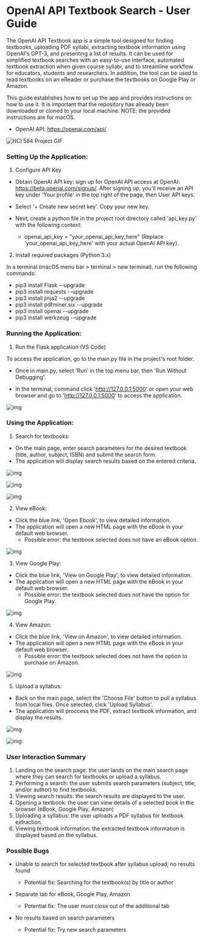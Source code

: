 # OpenAI API Textbook Search - User Guide

The OpenAI API Textbook app is a simple tool designed for finding textbooks, uploading PDF syllabi, extracting textbook information using OpenAI's GPT-3, and presenting a list of results. It can be used for simplified textbook searches with an easy-to-use interface, automated textbook extraction when given course syllabi, and to streamline workflow for educators, students and researchers. In addition, the tool can be used to read textbooks on an eReader or purchase the textbooks on Google Play or Amazon.

This guide establishes how to set up the app and provides instructions on how to use it. It is important that the repository has already been downloaded or cloned to your local machine. NOTE: the provided instructions are for macOS.

- OpenAI API: https://openai.com/api/


![HCI 584 Project GIF](https://github.com/amandahallman/Google-Books-API-Textbook-Search_amandahallman/blob/main/HCI%20584%20Project%20GIF.gif)


### Setting Up the Application: 

1. Configure API Key

  - Obtain OpenAI API key: sign up for OpenAI API access at OpenAI: https://beta.openai.com/signup/. After signing up, you'll receive an API key under 'Your profile' in the top right of the page, then User API keys.

  - Select '+ Create new secret key'. Copy your new key.

  - Next, create a python file in the project root directory called 'api_key.py' with the following context:
    - openai_api_key = "your_openai_api_key_here" (Replace 'your_openai_api_key_here' with your actual OpenAI API key).

2. Install required packages (Python 3.x)

In a terminal (macOS menu bar > terminal > new terminal), run the following commands:

  - pip3 install Flask --upgrade
  - pip3 install requests --upgrade
  - pip3 install jinja2 --upgrade
  - pip3 install pdfminer.six --upgrade
  - pip3 install openai --upgrade
  - pip3 install werkzeug --upgrade

### Running the Application:

1. Run the Flask application (VS Code)

To access the application, go to the main.py file in the project's root folder.

  - Once in main.py, select 'Run' in the top menu bar, then 'Run Without Debugging'.
  
  - In the terminal, command click 'http://127.0.0.1:5000' or open your web browser and go to 'http://127.0.0.1:5000' to access the application.

![img](<docs/Run App.png>)

### Using the Application:

1. Search for textbooks:

  - On the main page, enter search parameters for the desired textbook (title, author, subject, ISBN) and submit the search form.
  - The application will display search results based on the entered criteria.

  ![img](docs/Homepage.png)

  ![img](<docs/Homepage w: input.png>)

  ![img](<docs/Search results.png>)

2. View eBook:

  - Click the blue link, 'Open Ebook', to view detailed information.
  - The application will open a new HTML page with the eBook in your default web browser.
    - Possible error: the textbook selected does not have an eBook option.
  
  ![img](<docs/eBook reader.png>)

3. View Google Play:

  - Click the blue link, 'View on Google Play', to view detailed information.
  - The application will open a new HTML page with the eBook in your default web browser.
    - Possible error: the textbook selected does not have the option for Google Play.
  
  ![img](<docs/Google Play.png>)

4. View Amazon:

  - Click the blue link, 'View on Amazon', to view detailed information.
  - The application will open a new HTML page with the eBook in your default web browser.
    - Possible error: the textbook selected does not have the option to purchase on Amazon.

  ![img](docs/Amazon.png)

5. Upload a syllabus:

  - Back on the main page, select the 'Choose File' button to pull a syllabus from local files. Once selected, click 'Upload Syllabus'.
  - The application will proccess the PDF, extract textbook information, and display the results.

  ![img](<docs/Syllabi Input.png>)

  ![img](<docs/Syllabus upload.png>)

### User Interaction Summary

1. Landing on the search page: the user lands on the main search page where they can search for textbooks or upload a syllabus.
2. Performing a search: the user submits search parameters (subject, title, and/or author) to find textbooks.
3. Viewing search results: the search results are displayed to the user.
4. Opening a textbook: the user can view details of a selected book in the browser (eBook, Google Play, Amazon)
5. Uploading a syllabus: the user uploads a PDF syllabus for textbook extraction.
6. Viewing textbook information: the extracted textbook information is displayed based on the syllabus.

### Possible Bugs

- Unable to search for selected textbook after syllabus upload; no results found
  - Potential fix: Searching for the textbook(s) by title or author

- Separate tab for eBook, Google Play, Amazon
  - Potential fix: The user must close out of the additional tab

- No results based on search parameters
  - Potential fix: Try new search parameters